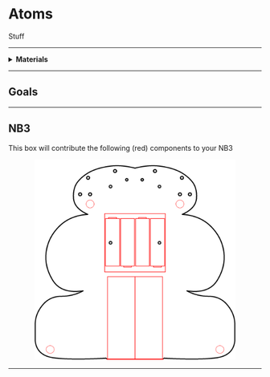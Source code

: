 # Atoms

Stuff

----

<details><summary><b>Materials</b></summary><p>

Contents|Description| # |Data|Link|
:-------|:----------|:-:|:--:|:--:|
Periodic Table|Periodic Table buisness card|1|-|-

</p></details>

----

## Goals

----

## NB3

This box will contribute the following (red) components to your NB3

<p align="center">
<img src="_data/images/NB3_atoms.png" alt="NB3 stage" width="400" height="400">
<p>

----
